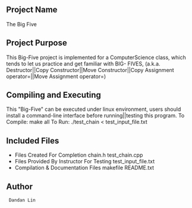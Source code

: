## Project Name
   The Big Five

## Project Purpose
   This Big-Five project is implemented for a ComputerScience class, which tends to let us practice and get familiar with BIG- FIVES, (a.k.a. Destructor||Copy Constructor||Move Constructor||Copy Assignment operator=||Move Assignment operator=)

## Compiling and Executing
   This "Big-Five" can be executed under linux environment, users should install a command-line interface before running||testing this program.
      To Compile:
         make all
      To Run:
         ./test_chain < test_input_file.txt

## Included Files
   * Files Created For Completion
      chain.h
      test_chain.cpp
   * Files Provided By Instructor For Testing
      test_input_file.txt
   * Compilation & Documentation Files
      makefile
      README.txt

## Author
     Dandan Lin
